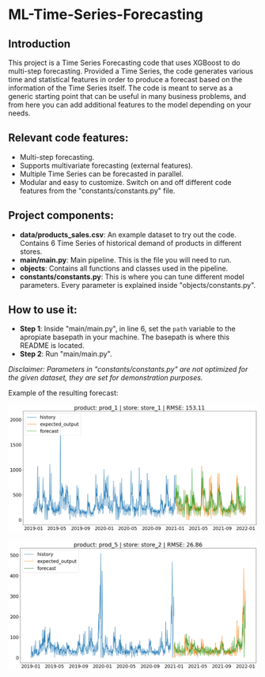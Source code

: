 # ML-Time-Series-Forecasting

## Introduction

This project is a Time Series Forecasting code that uses XGBoost to do multi-step forecasting. Provided a Time Series, the code generates various time and statistical features in order to produce a forecast based on the information of the Time Series itself. The code is meant to serve as a generic starting point that can be useful in many business problems, and from here you can add additional features to the model depending on your needs.

## Relevant code features:
* Multi-step forecasting.
* Supports multivariate forecasting (external features).
* Multiple Time Series can be forecasted in parallel.
* Modular and easy to customize. Switch on and off different code features from the "constants/constants.py" file.

## Project components:
* <b>data/products_sales.csv</b>: An example dataset to try out the code. Contains 6 Time Series of historical demand of products in different stores.
* <b>main/main.py</b>: Main pipeline. This is the file you will need to run.
* <b>objects</b>: Contains all functions and classes used in the pipeline.
* <b>constants/constants.py</b>: This is where you can tune different model parameters. Every parameter is explained inside "objects/constants.py".

## How to use it:
* <b>Step 1</b>: Inside "main/main.py", in line 6, set the ```path``` variable to the apropiate basepath in your machine. The basepath is where this README is located.
* <b>Step 2</b>: Run "main/main.py".

_Disclaimer: Parameters in "constants/constants.py" are not optimized for the given dataset, they are set for demonstration purposes._

Example of the resulting forecast:

![alt_file](https://github.com/ygbuil/ML-Time-Series-Forecasting/blob/master/images/forecast_result_example_1.png)

![alt_file](https://github.com/ygbuil/ML-Time-Series-Forecasting/blob/master/images/forecast_result_example_2.png)
